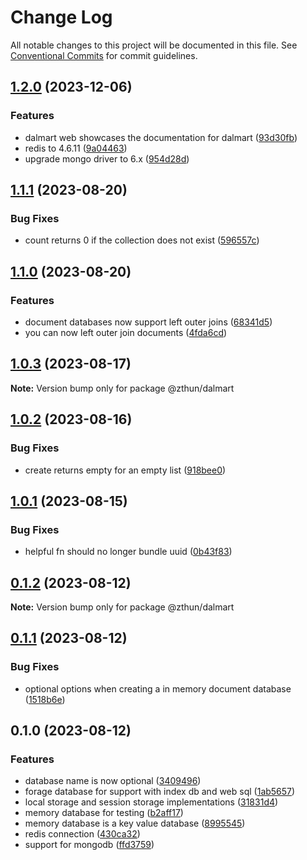 # Change Log

All notable changes to this project will be documented in this file.
See [Conventional Commits](https://conventionalcommits.org) for commit guidelines.

## [1.2.0](https://github.com/zthun/dalmart/compare/v1.1.1...v1.2.0) (2023-12-06)


### Features

* dalmart web showcases the documentation for dalmart ([93d30fb](https://github.com/zthun/dalmart/commit/93d30fb9998774a3d51ba316d366b7f7e47aff27))
* redis to 4.6.11 ([9a04463](https://github.com/zthun/dalmart/commit/9a044630d0c6855b28457ef44e733223bf53e2ba))
* upgrade mongo driver to 6.x ([954d28d](https://github.com/zthun/dalmart/commit/954d28d62989f5e428eb68ebd5058799835a7743))



## [1.1.1](https://github.com/zthun/dalmart/compare/v1.1.0...v1.1.1) (2023-08-20)


### Bug Fixes

* count returns 0 if the collection does not exist ([596557c](https://github.com/zthun/dalmart/commit/596557ce85c55b4091f0fd1cd3fff1325241ad02))



## [1.1.0](https://github.com/zthun/dalmart/compare/v1.0.3...v1.1.0) (2023-08-20)


### Features

* document databases now support left outer joins ([68341d5](https://github.com/zthun/dalmart/commit/68341d57c709ad7b341d6ad5157785775915a6f9))
* you can now left outer join documents ([4fda6cd](https://github.com/zthun/dalmart/commit/4fda6cd14e979df8c3b902a2a0636ed99c33632c))



## [1.0.3](https://github.com/zthun/dalmart/compare/v1.0.2...v1.0.3) (2023-08-17)

**Note:** Version bump only for package @zthun/dalmart





## [1.0.2](https://github.com/zthun/dalmart/compare/v1.0.1...v1.0.2) (2023-08-16)


### Bug Fixes

* create returns empty for an empty list ([918bee0](https://github.com/zthun/dalmart/commit/918bee052c4314c62ba8a657f6136e16a54158de))



## [1.0.1](https://github.com/zthun/dalmart/compare/v0.1.2...v1.0.1) (2023-08-15)


### Bug Fixes

* helpful fn should no longer bundle uuid ([0b43f83](https://github.com/zthun/dalmart/commit/0b43f831c5cd423ecc6147f5030f15636906ab13))



## [0.1.2](https://github.com/zthun/dalmart/compare/v0.1.1...v0.1.2) (2023-08-12)

**Note:** Version bump only for package @zthun/dalmart





## [0.1.1](https://github.com/zthun/dalmart/compare/v0.1.0...v0.1.1) (2023-08-12)


### Bug Fixes

* optional options when creating a in memory document database ([1518b6e](https://github.com/zthun/dalmart/commit/1518b6e90a6de6519316e1dda1ec0fa255f220e0))



## 0.1.0 (2023-08-12)


### Features

* database name is now optional ([3409496](https://github.com/zthun/dalmart/commit/3409496491468fb08715535514240c61f8ee44bc))
* forage database for support with index db and web sql ([1ab5657](https://github.com/zthun/dalmart/commit/1ab56578565523eab81fc16ba1f018b71df96ef4))
* local storage and session storage implementations ([31831d4](https://github.com/zthun/dalmart/commit/31831d49697db677bbb63eaa65e530cca825a328))
* memory database for testing ([b2aff17](https://github.com/zthun/dalmart/commit/b2aff17b2f7247815886abd246b1a8d789c9b1e9))
* memory database is a key value database ([8995545](https://github.com/zthun/dalmart/commit/899554526cf71543d6ddd1acdd126dfd508e6041))
* redis connection ([430ca32](https://github.com/zthun/dalmart/commit/430ca324480863f7f5f5b752feb1b294206300be))
* support for mongodb ([ffd3759](https://github.com/zthun/dalmart/commit/ffd37592ab88d2b44c373cee2c3ba52af8a82164))
